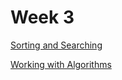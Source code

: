 # Week 3

[Sorting and Searching](Week%203%20d5dc2c010e38496897b277797916c267/Sorting%20and%20Searching%2006c78033b6b74cb2b4c21e0025dd3560.md)

[Working with Algorithms](Week%203%20d5dc2c010e38496897b277797916c267/Working%20with%20Algorithms%205e9b5361a02c4903b8366babf92a9cfc.md)